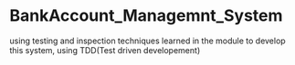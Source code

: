# BankAccount_Managemnt_System
using testing and inspection techniques learned in the module to develop this system, using TDD(Test driven developement)
